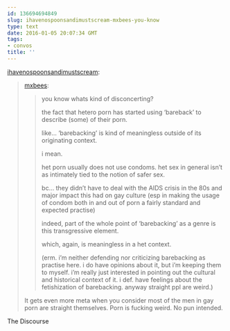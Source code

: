 ```yaml
---
id: 136694694849
slug: ihavenospoonsandimustscream-mxbees-you-know
type: text
date: 2016-01-05 20:07:34 GMT
tags:
- convos
title: ''
---
```

<p><a class="tumblr_blog" href="http://ihavenospoonsandimustscream.tumblr.com/post/136691227065">ihavenospoonsandimustscream</a>:</p>
<blockquote>
<p><a class="tumblr_blog" href="http://mxbees.tumblr.com/post/136690706624">mxbees</a>:</p>
<blockquote>
<p>you know whats kind of disconcerting?</p>

<p>the fact that hetero porn has started using ‘bareback’ to describe (some) of their porn.</p>

<p>like… ‘barebacking’ is kind of meaningless outside of its originating context.</p>

<p>i mean.</p>

<p>het porn usually does not use condoms. het sex in general isn’t as intimately tied to the notion of safer sex.</p>

<p>bc… they didn’t have to deal with the AIDS crisis in the 80s and major impact this had on gay culture (esp in making the usage of condom both in and out of porn a fairly standard and expected practise)</p>

<p>indeed, part of the whole point of ‘barebacking’ as a genre is this transgressive element.</p>

<p>which, again, is meaningless in a het context.</p>

<p>(erm. i’m neither defending nor criticizing barebacking as practise here. i do have opinions about it, but i’m keeping them to myself. i’m really just interested in pointing out the cultural and historical context of it. i def. have feelings about the fetishization of barebacking. anyway straight ppl are weird.)</p>
</blockquote>
<p>It gets even more meta when you consider most of the men in gay porn are straight themselves. Porn is fucking weird. No pun intended.<br></p>
</blockquote>

The Discourse
